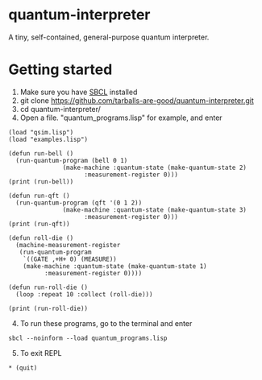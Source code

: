 # quantum-interpreter
A tiny, self-contained, general-purpose quantum interpreter.

# Getting started
1. Make sure you have [SBCL](http://www.sbcl.org/) installed 
2. git clone https://github.com/tarballs-are-good/quantum-interpreter.git
3. cd quantum-interpreter/
4. Open a file. "quantum_programs.lisp" for example, and enter
```
(load "qsim.lisp")
(load "examples.lisp")

(defun run-bell ()
  (run-quantum-program (bell 0 1)
		       (make-machine :quantum-state (make-quantum-state 2)
				     :measurement-register 0)))
(print (run-bell))

(defun run-qft ()
  (run-quantum-program (qft '(0 1 2))
		       (make-machine :quantum-state (make-quantum-state 3)
				     :measurement-register 0)))
(print (run-qft))

(defun roll-die ()
  (machine-measurement-register
   (run-quantum-program
    `((GATE ,+H+ 0) (MEASURE))
    (make-machine :quantum-state (make-quantum-state 1)
		  :measurement-register 0))))

(defun run-roll-die ()
  (loop :repeat 10 :collect (roll-die)))

(print (run-roll-die))

```
4. To run these programs, go to the terminal and enter
```
sbcl --noinform --load quantum_programs.lisp
```

5. To exit REPL
```
* (quit)
```